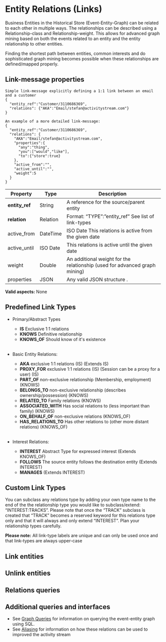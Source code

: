 # Entity Relations (Links)
Business Entities in the Historical Store (Event-Entity-Graph) can be related to each other in multiple ways. The relationships can be described using a Relationship-class and Relationship-weight.  This allows for advanced graph mining based on both the events related to an entity and the entity relationship to other entities.

Finding the shortest path between entities, common interests and do sophisticated graph mining becomes possible when these relationships are defined/mapped properly.

## Link-message properties
```shell
Simple link-message explicitly defining a 1:1 link between an email and a customer
{
  "entity_ref":"Customer/3110686369",
  "relations": {"AKA":"Email/stefan@activitystream.com"}
}

An example of a more detailed link-message:
{
  "entity_ref":"Customer/3110686369",
  "relations": {
    "AKA":"Email/stefan@activitystream.com",
    "properties":{
      "any":"thing",
      "you":["would","like"],
      "to":{"store":true}
    },
    "active_from":"",
    "active_until":"",
    "weight":5
  }
}
```

Property | Type | Description
-------- | ---- | -----------
**entity_ref**|String|A reference for the source/parent entity 
**relation**|Relation|Format: “TYPE”:”entity_ref” See list of link-types
active_from | DateTime | ISO Date This relations is active from the given date
active_until | ISO Date | This relations is active until the given date 
weight | Double | An additional weight for the relationship (used for advanced graph mining)
properties | JSON | Any valid JSON structure .

**Valid aspects:** None

## Predefined Link Types
* Primary/Abstract  Types
  * **IS**		 		    Exclusive 1:1 relations
  * **KNOWS**				Definitive relationship
  * **KNOWS_OF**			Should know of it's existence
</br></br>

* Basic Entity Relations:
  * **AKA**                 exclusive 1:1 relations (IS) (Extends IS)
  * **PROXY_FOR**          	exclusive 1:1 relations (IS) (Session can be a proxy for a user) (IS)
  * **PART_OF**  			non-exclusive relationship (Membership, employment) (KNOWS)
  * **BELONGS_TO**			non-exclusive relationship (describes ownership/possession) (KNOWS)
  * **RELATED_TO**			Family relations (KNOWS)
  * **ASSOCIATED_WITH**		Has social relations to (less important than family) (KNOWS)
  * **ON_BEHALF_OF**		non-exclusive relations (KNOWS_OF)
  * **HAS_RELATIONS_TO**	Has other relations to (other more distant relations) (KNOWS_OF)
</br></br>

* Interest Relations:
  * **INTEREST**			Abstract Type for expressed interest (Extends KNOWS_OF)
  * **FOLLOWS**    			The source entity follows the destination entity (Extends INTEREST)
  * **MANAGES**		        (Extends INTEREST)

## Custom Link Types
You can subclass any relations type by adding your own type name to the end of the the relationship type you would like to subclass/extend: “INTEREST:TRACKS”. Please note that once the “TRACK” subclass is created that “TRACK” becomes a reserved keyword for this relations type only and that it will always and only extend “INTEREST”. Plan your relationship types carefully.

**Please note:** All link-type labels are unique and can only be used once and that link-types are always upper-case 

## Link entities
## Unlink entities
## Relations queries

## Additional queries and interfaces
* See [Graph Queries]() for information on querying the event-entity graph using SQL.
* See [Aliasing]() for information on how these relations can be used to improved the activity stream 
